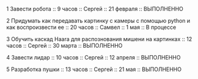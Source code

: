 1 Завести робота :: 9 часов :: Сергей :: 21 февраля :: ВЫПОЛНЕННО 

2 Придумать как передавать картинку с камеры с помощью python и как воспроизвести ее :: 20 часов :: Самвел :: 1 мая :: В процессе

3 Обучить каскад Haara для распознования мишени на картинках :: 12 часов :: Сергей :: 30 марта :: ВЫПОЛНЕННО 

4 Завести лидар :: 10 часов :: Сергей :: 12 апреля :: ВЫПОЛНЕННО

5 Разработка пушки :: 13 часов :: Сергей :: 21 мая :: ВЫПОЛНЕННО


